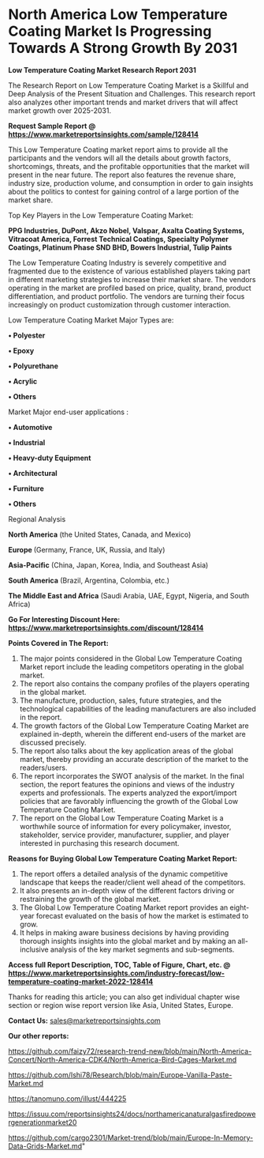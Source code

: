 # North America Low Temperature Coating Market Is Progressing Towards A Strong Growth By 2031

<strong>Low Temperature Coating Market Research Report 2031</strong>

The Research Report on Low Temperature Coating Market is a Skillful and Deep Analysis of the Present Situation and Challenges. This research report also analyzes other important trends and market drivers that will affect market growth over 2025-2031.

<strong>Request Sample Report @ <a href=https://www.marketreportsinsights.com/sample/128414>https://www.marketreportsinsights.com/sample/128414</a></strong>

This Low Temperature Coating market report aims to provide all the participants and the vendors will all the details about growth factors, shortcomings, threats, and the profitable opportunities that the market will present in the near future. The report also features the revenue share, industry size, production volume, and consumption in order to gain insights about the politics to contest for gaining control of a large portion of the market share.

Top Key Players in the Low Temperature Coating Market:

<strong>PPG Industries, DuPont, Akzo Nobel, Valspar, Axalta Coating Systems, Vitracoat America, Forrest Technical Coatings, Specialty Polymer Coatings, Platinum Phase SND BHD, Bowers Industrial, Tulip Paints</strong>

The Low Temperature Coating Industry is severely competitive and fragmented due to the existence of various established players taking part in different marketing strategies to increase their market share. The vendors operating in the market are profiled based on price, quality, brand, product differentiation, and product portfolio. The vendors are turning their focus increasingly on product customization through customer interaction.

Low Temperature Coating Market Major Types are:

<strong>• Polyester

• Epoxy

• Polyurethane

• Acrylic

• Others</strong>

Market Major end-user applications :

<strong>• Automotive

• Industrial

• Heavy-duty Equipment

• Architectural

• Furniture

• Others</strong>

Regional Analysis

</u><strong><b>North America</b></strong> (the United States, Canada, and Mexico)

<strong><b>Europe </b></strong>(Germany, France, UK, Russia, and Italy)

<strong><b>Asia-Pacific</b></strong> (China, Japan, Korea, India, and Southeast Asia)

<strong><b>South America</b></strong> (Brazil, Argentina, Colombia, etc.)

<strong><b>The Middle East and Africa</b></strong> (Saudi Arabia, UAE, Egypt, Nigeria, and South Africa)

<strong>Go For Interesting Discount Here: <a href=https://www.marketreportsinsights.com/discount/128414>https://www.marketreportsinsights.com/discount/128414</a></strong>

<strong>Points Covered in The Report:</strong>
<ol>
  <li>The major points considered in the Global Low Temperature Coating Market report include the leading competitors operating in the global market.</li>
  <li>The report also contains the company profiles of the players operating in the global market.</li>
  <li>The manufacture, production, sales, future strategies, and the technological capabilities of the leading manufacturers are also included in the report.</li>
  <li>The growth factors of the Global Low Temperature Coating Market are explained in-depth, wherein the different end-users of the market are discussed precisely.</li>
  <li>The report also talks about the key application areas of the global market, thereby providing an accurate description of the market to the readers/users.</li>
  <li>The report incorporates the SWOT analysis of the market. In the final section, the report features the opinions and views of the industry experts and professionals. The experts analyzed the export/import policies that are favorably influencing the growth of the Global Low Temperature Coating Market.</li>
  <li>The report on the Global Low Temperature Coating Market is a worthwhile source of information for every policymaker, investor, stakeholder, service provider, manufacturer, supplier, and player interested in purchasing this research document.</li>
</ol>
<strong>Reasons for Buying Global Low Temperature Coating Market Report:</strong>

<ol>
  <li>The report offers a detailed analysis of the dynamic competitive landscape that keeps the reader/client well ahead of the competitors.</li>
  <li>It also presents an in-depth view of the different factors driving or restraining the growth of the global market.</li>
  <li>The Global Low Temperature Coating Market report provides an eight-year forecast evaluated on the basis of how the market is estimated to grow.</li>
  <li>It helps in making aware business decisions by having providing thorough insights insights into the global market and by making an all-inclusive analysis of the key market segments and sub-segments.</li>
</ol>
<strong>Access full Report Description, TOC, Table of Figure, Chart, etc. @ <a href=https://www.marketreportsinsights.com/industry-forecast/low-temperature-coating-market-2022-128414>https://www.marketreportsinsights.com/industry-forecast/low-temperature-coating-market-2022-128414</a></strong>


Thanks for reading this article; you can also get individual chapter wise section or region wise report version like Asia, United States, Europe.

<strong>Contact Us:</strong>
sales@marketreportsinsights.com

<strong>Our other reports:</strong>

<a href=https://github.com/faizy72/research-trend-new/blob/main/North-America-Concert/North-America-CDK4/North-America-Bird-Cages-Market.md>https://github.com/faizy72/research-trend-new/blob/main/North-America-Concert/North-America-CDK4/North-America-Bird-Cages-Market.md</a>

<a href=https://github.com/Ishi78/Research/blob/main/Europe-Vanilla-Paste-Market.md>https://github.com/Ishi78/Research/blob/main/Europe-Vanilla-Paste-Market.md</a>

<a href=https://tanomuno.com/illust/444225>https://tanomuno.com/illust/444225</a>

<a href=https://issuu.com/reportsinsights24/docs/northamericanaturalgasfiredpowergenerationmarket20>https://issuu.com/reportsinsights24/docs/northamericanaturalgasfiredpowergenerationmarket20</a>

<a href=https://github.com/cargo2301/Market-trend/blob/main/Europe-In-Memory-Data-Grids-Market.md>https://github.com/cargo2301/Market-trend/blob/main/Europe-In-Memory-Data-Grids-Market.md</a>"
